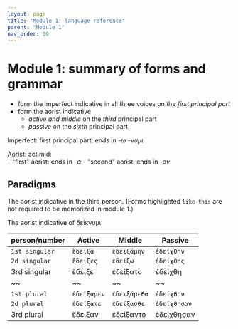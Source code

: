 ```yaml
---
layout: page
title: "Module 1: language reference"
parent: "Module 1"
nav_order: 10
---
```


# Module 1: summary of forms and grammar

- form the imperfect indicative in all three voices on the *first principal part*
- form the aorist indicative 
    - *active and middle* on the *third* principal part
    - *passive* on the *sixth* principal part


Imperfect: first principal part: ends in -*ω* -*νυμι*

Aorist: act.mid:  
    - "first" aorist: ends in -*α*
    - "second" aorist: ends in -*ον*

## Paradigms

The aorist indicative in the third person.  (Forms highlighted `like this` are not required to be memorized in module 1.)

The aorist indicative of δείκνυμι


| person/number | Active | Middle | Passive |
| --- | --- | --- | --- |
| `1st singular` |  `ἔδειξα` | `ἐδειξάμην` | `ἐδείχθην` |
| `2d singular` |  `ἔδειξες`  | `ἐδείξω`  | `ἐδείχθης`  |
| 3rd singular |  ἔδειξε | ἐδείξατο | ἐδείχθη |
| ~~ | ~~ | ~~ | ~~ |
| `1st plural` |  `ἐδείξαμεν` | `ἐδειξάμεθα` | `ἐδείχθην` |
| `2d plural` |  `ἐδείξατε`  | `ἐδείξασθε`  | `ἐδείχθησαν`  |
| 3rd plural | ἔδειξαν | ἐδείξαντο |ἐδείχθησαν  |




